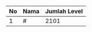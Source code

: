 | No | Nama            | Jumlah Level |
|----|-----------------|--------------|
| 1  | #    |    2101        |
